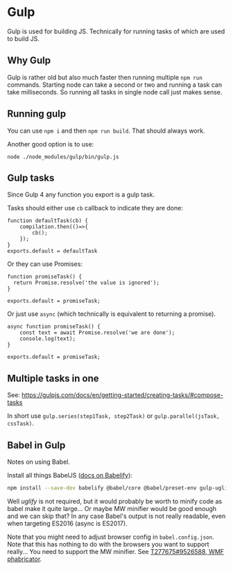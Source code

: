 # Gulp

Gulp is used for building JS. Technically for running tasks of which are used to build JS.

## Why Gulp

Gulp is rather old but also much faster then running multiple `npm run` commands. Starting node can take a second or two and running a task can take milliseconds. So running all tasks in single node call just makes sense.

## Running gulp

You can use `npm i` and then `npm run build`. That should always work.

Another good option is to use:
```
node ./node_modules/gulp/bin/gulp.js
```

## Gulp tasks

Since Gulp 4 any function you export is a gulp task.

Tasks should either use `cb` callback to indicate they are done:
```   
function defaultTask(cb) {
	compilation.then(()=>{
		cb();
	});
}
exports.default = defaultTask
```

Or they can use Promises:
```
function promiseTask() {
  return Promise.resolve('the value is ignored');
}

exports.default = promiseTask;
```

Or just use `async` (which technically is equivalent to returning a promise).
```
async function promiseTask() {
  	const text = await Promise.resolve('we are done');
	console.log(text);
}

exports.default = promiseTask;
```

## Multiple tasks in one

See: https://gulpjs.com/docs/en/getting-started/creating-tasks/#compose-tasks

In short use `gulp.series(step1Task, step2Task)` or `gulp.parallel(jsTask, cssTask)`.

## Babel in Gulp

Notes on using Babel.

Install all things BabelJS ([docs on Babelify](https://github.com/babel/babelify?tab=readme-ov-files)):
```bash
npm install --save-dev babelify @babel/core @babel/preset-env gulp-uglify
```

Well *uglify* is not required, but it would probably be worth to minify code as babel make it quite large... Or maybe MW minifier would be good enough and we can skip that? In any case Babel's output is not really readable, even when targeting ES2016 (async is ES2017).

Note that you might need to adjust browser config in `babel.config.json`. Note that this has nothing to do with the browsers you want to support really... You need to support the MW minifier. See [T277675#9526588, WMF phabricator](https://phabricator.wikimedia.org/T277675#9526588).